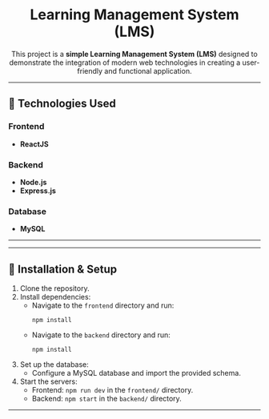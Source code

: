 <h1 align="center">Learning Management System (LMS)</h1>

<p align="center">
  This project is a <strong>simple Learning Management System (LMS)</strong> designed to demonstrate the integration of modern web technologies in creating a user-friendly and functional application.
</p>

---

<h2>🚀 Technologies Used</h2>

<h3>Frontend</h3>
<ul>
  <li><strong>ReactJS</strong></li>
</ul>

<h3>Backend</h3>
<ul>
  <li><strong>Node.js</strong></li>
  <li><strong>Express.js</strong></li>
</ul>

<h3>Database</h3>
<ul>
  <li><strong>MySQL</strong></li>
</ul>

---

---

<h2>🔧 Installation & Setup</h2>

<ol>
  <li>Clone the repository.
    
  </li>
  <li>Install dependencies:
    <ul>
      <li>Navigate to the <code>frontend</code> directory and run:
        <pre><code>npm install</code></pre>
      </li>
      <li>Navigate to the <code>backend</code> directory and run:
        <pre><code>npm install</code></pre>
      </li>
    </ul>
  </li>
  <li>Set up the database:
    <ul>
      <li>Configure a MySQL database and import the provided schema.</li>
    </ul>
  </li>
  <li>Start the servers:
    <ul>
      <li>Frontend: <code>npm run dev</code> in the <code>frontend/</code> directory.</li>
      <li>Backend: <code>npm start</code> in the <code>backend/</code> directory.</li>
    </ul>
  </li>
</ol>

---
